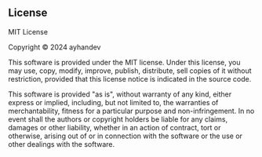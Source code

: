 ## License

MIT License

Copyright © 2024 ayhandev

This software is provided under the MIT license. Under this license, you may use, copy, modify, improve, publish, distribute, sell copies of it without restriction, provided that this license notice is indicated in the source code.

This software is provided "as is", without warranty of any kind, either express or implied, including, but not limited to, the warranties of merchantability, fitness for a particular purpose and non-infringement. In no event shall the authors or copyright holders be liable for any claims, damages or other liability, whether in an action of contract, tort or otherwise, arising out of or in connection with the software or the use or other dealings with the software.